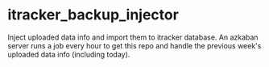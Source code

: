 # itracker_backup_injector
Inject uploaded data info and import them to itracker database.
An azkaban server runs a job every hour to get this repo and handle the previous week's uploaded data info (including today).
